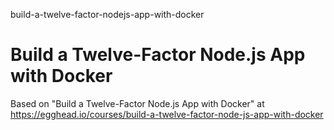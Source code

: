build-a-twelve-factor-nodejs-app-with-docker
# Build a Twelve-Factor Node.js App with Docker

Based on "Build a Twelve-Factor Node.js App with Docker" at https://egghead.io/courses/build-a-twelve-factor-node-js-app-with-docker 
